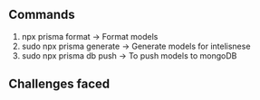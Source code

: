 ## Commands
1. npx prisma format -> Format models
2. sudo npx prisma generate ->  Generate models for intelisnese
3. sudo npx prisma db push -> To push models to mongoDB

## Challenges faced

